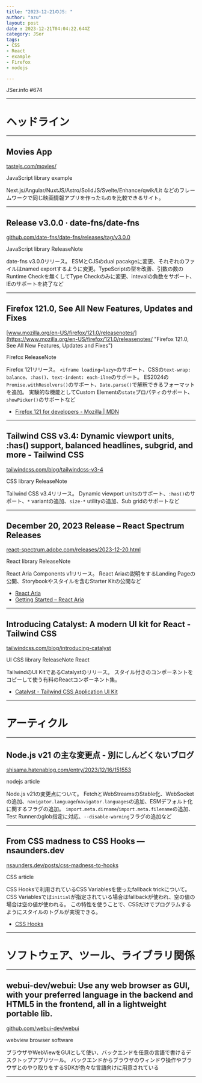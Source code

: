```yaml
---
title: "2023-12-21のJS: "
author: "azu"
layout: post
date : 2023-12-21T04:04:22.644Z
category: JSer
tags:
- CSS
- React
- example
- Firefox
- nodejs

---
```


JSer.info #674

----

<h1 class="site-genre">ヘッドライン</h1>

----

## Movies App
[tastejs.com/movies/](https://tastejs.com/movies/ "Movies App")
<p class="jser-tags jser-tag-icon"><span class="jser-tag">JavaScript</span> <span class="jser-tag">library</span> <span class="jser-tag">example</span></p>

Next.js/Angular/NuxtJS/Astro/SolidJS/Svelte/Enhance/qwik/Lit などのフレームワークで同じ映画情報アプリを作ったものを比較できるサイト。


----

## Release v3.0.0 · date-fns/date-fns
[github.com/date-fns/date-fns/releases/tag/v3.0.0](https://github.com/date-fns/date-fns/releases/tag/v3.0.0 "Release v3.0.0 · date-fns/date-fns")
<p class="jser-tags jser-tag-icon"><span class="jser-tag">JavaScript</span> <span class="jser-tag">library</span> <span class="jser-tag">ReleaseNote</span></p>

date-fns v3.0.0リリース。
ESMとCJSのdual pacakgeに変更、それぞれのファイルはnamed exportするように変更。TypeScriptの型を改善、引数の数のRuntime Checkを無くしてType Checkのみに変更、intevalの負数をサポート、IEのサポートを終了など


----

## Firefox 121.0, See All New Features, Updates and Fixes
[www.mozilla.org/en-US/firefox/121.0/releasenotes/](https://www.mozilla.org/en-US/firefox/121.0/releasenotes/ "Firefox 121.0, See All New Features, Updates and Fixes")
<p class="jser-tags jser-tag-icon"><span class="jser-tag">Firefox</span> <span class="jser-tag">ReleaseNote</span></p>

Firefox 121リリース。
`<iframe loading=lazy>`のサポート、CSSの`text-wrap: balance`、`:has()`、`text-indent: each-ilne`のサポート。
ES2024の`Promise.withResolvers()`のサポート、`Date.parse()`で解釈できるフォーマットを追加。
実験的な機能としてCustom Elementの`state`プロパティのサポート、`showPicker()`のサポートなど

- [Firefox 121 for developers - Mozilla | MDN](https://developer.mozilla.org/en-US/docs/Mozilla/Firefox/Releases/121 "Firefox 121 for developers - Mozilla | MDN")

----

## Tailwind CSS v3.4: Dynamic viewport units, :has() support, balanced headlines, subgrid, and more - Tailwind CSS
[tailwindcss.com/blog/tailwindcss-v3-4](https://tailwindcss.com/blog/tailwindcss-v3-4 "Tailwind CSS v3.4: Dynamic viewport units, :has() support, balanced headlines, subgrid, and more - Tailwind CSS")
<p class="jser-tags jser-tag-icon"><span class="jser-tag">CSS</span> <span class="jser-tag">library</span> <span class="jser-tag">ReleaseNote</span></p>

Tailwind CSS v3.4リリース。
Dynamic viewport unitsのサポート、`:has()`のサポート、`*` variantの追加、`size-*` utilityの追加、Sub gridのサポートなど


----

## December 20, 2023 Release – React Spectrum Releases
[react-spectrum.adobe.com/releases/2023-12-20.html](https://react-spectrum.adobe.com/releases/2023-12-20.html "December 20, 2023 Release – React Spectrum Releases")
<p class="jser-tags jser-tag-icon"><span class="jser-tag">React</span> <span class="jser-tag">library</span> <span class="jser-tag">ReleaseNote</span></p>

React Aria Components v1リリース。
React Ariaの説明をするLanding Pageの公開、Storybookやスタイルを含むStarter Kitの公開など

- [React Aria](https://react-spectrum.adobe.com/react-aria/index.html "React Aria")
- [Getting Started – React Aria](https://react-spectrum.adobe.com/react-aria/getting-started.html#starter-kit "Getting Started – React Aria")

----

## Introducing Catalyst: A modern UI kit for React - Tailwind CSS
[tailwindcss.com/blog/introducing-catalyst](https://tailwindcss.com/blog/introducing-catalyst "Introducing Catalyst: A modern UI kit for React - Tailwind CSS")
<p class="jser-tags jser-tag-icon"><span class="jser-tag">UI</span> <span class="jser-tag">CSS</span> <span class="jser-tag">library</span> <span class="jser-tag">ReleaseNote</span> <span class="jser-tag">React</span></p>

TailwindのUI KitであるCatalystのリリース。
スタイル付きのコンポーネントをコピーして使う有料のReactコンポーネント集。

- [Catalyst - Tailwind CSS Application UI Kit](https://tailwindui.com/templates/catalyst "Catalyst - Tailwind CSS Application UI Kit")

----
<h1 class="site-genre">アーティクル</h1>

----

## Node.js v21 の主な変更点 - 別にしんどくないブログ
[shisama.hatenablog.com/entry/2023/12/16/151553](https://shisama.hatenablog.com/entry/2023/12/16/151553 "Node.js v21 の主な変更点 - 別にしんどくないブログ")
<p class="jser-tags jser-tag-icon"><span class="jser-tag">nodejs</span> <span class="jser-tag">article</span></p>

Node.js v21の変更点について。
FetchとWebStreamsのStable化、WebSocketの追加、`navigator.language`/`navigator.languages`の追加、ESMデフォルト化に関するフラグの追加。
`import.meta.dirname`/`import.meta.filename`の追加、Test Runnerのglob指定に対応、`--disable-warning`フラグの追加など


----

## From CSS madness to CSS Hooks — nsaunders.dev
[nsaunders.dev/posts/css-madness-to-hooks](https://nsaunders.dev/posts/css-madness-to-hooks "From CSS madness to CSS Hooks — nsaunders.dev")
<p class="jser-tags jser-tag-icon"><span class="jser-tag">CSS</span> <span class="jser-tag">article</span></p>

CSS Hooksで利用されているCSS Variablesを使ったfallback trickについて。
CSS Variablesでは`initial`が指定されている場合はfallbackが使われ、空の値の場合は空の値が使われる。
この特性を使うことで、CSSだけでプログラムするようにスタイルのトグルが実現できる。

- [CSS Hooks](https://css-hooks.com/ "CSS Hooks")

----
<h1 class="site-genre">ソフトウェア、ツール、ライブラリ関係</h1>

----

## webui-dev/webui: Use any web browser as GUI, with your preferred language in the backend and HTML5 in the frontend, all in a lightweight portable lib.
[github.com/webui-dev/webui](https://github.com/webui-dev/webui "webui-dev/webui: Use any web browser as GUI, with your preferred language in the backend and HTML5 in the frontend, all in a lightweight portable lib.")
<p class="jser-tags jser-tag-icon"><span class="jser-tag">webview</span> <span class="jser-tag">browser</span> <span class="jser-tag">software</span></p>

ブラウザやWebViewをGUIとして使い、バックエンドを任意の言語で書けるデスクトップアプリツール。
バックエンドからブラウザのウィンドウ操作やブラウザとのやり取りをするSDKが色々な言語向けに用意されている


----
